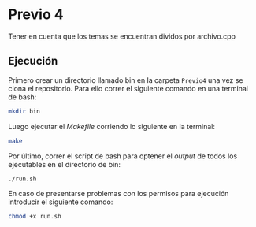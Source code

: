 # Previo 4
Tener en cuenta que los temas se encuentran dividos por archivo.cpp
## Ejecución 

Primero crear un directorio llamado bin en la carpeta `Previo4` una vez se clona el repositorio. Para ello correr el siguiente comando en una terminal de bash:
```bash
mkdir bin
```
Luego ejecutar el _Makefile_ corriendo lo siguiente en la terminal:
```bash
make
```
Por último, correr el script de bash para optener el _output_ de todos los ejecutables en el directorio de bin:
```bash 
./run.sh
```
En caso de presentarse problemas con los permisos para ejecución introducir el siguiente comando:
```bash
chmod +x run.sh
```